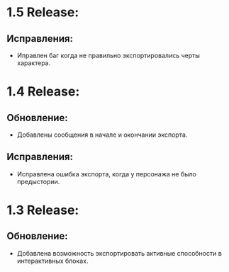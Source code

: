 # 1.5 Release:
## Исправления:
- Иправлен баг когда не правильно экспортировались черты характера.

# 1.4 Release:
## Обновление:
- Добавлены сообщения в начале и окончании экспорта.
## Исправления:
- Исправлена ошибка экспорта, когда у персонажа не было предыстории.

# 1.3 Release:
## Обновление:
- Добавлена возможность экспортировать активные способности в интерактивных блоках.
